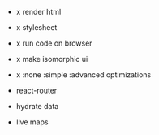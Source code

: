 - x render html
- x stylesheet
- x run code on browser 
- x make isomorphic ui
- x :none :simple :advanced optimizations 

- react-router
- hydrate data 
- live maps 
